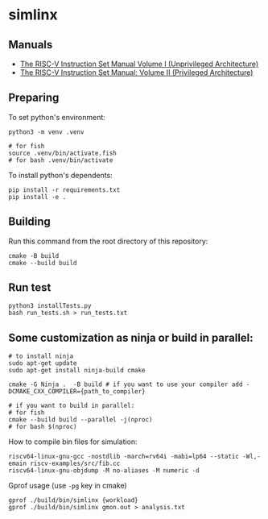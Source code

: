 # simlinx

## Manuals
* [The RISC-V Instruction Set Manual Volume I (Unprivileged Architecture)](https://drive.google.com/file/d/1uviu1nH-tScFfgrovvFCrj7Omv8tFtkp/view)
* [The RISC-V Instruction Set Manual: Volume II (Privileged Architecture)](https://drive.google.com/file/d/17GeetSnT5wW3xNuAHI95-SI1gPGd5sJ_/view)

## Preparing
To set python's environment:
```shell
python3 -m venv .venv

# for fish
source .venv/bin/activate.fish
# for bash .venv/bin/activate 
```

To install python's dependents:
```shell
pip install -r requirements.txt
pip install -e .
```


## Building
Run this command from the root directory of this repository:
```shell
cmake -B build
cmake --build build
```

## Run test
```shell
python3 installTests.py
bash run_tests.sh > run_tests.txt
```

## Some customization as ninja or build in parallel:
```shell
# to install ninja
sudo apt-get update
sudo apt-get install ninja-build cmake

cmake -G Ninja .  -B build # if you want to use your compiler add -DCMAKE_CXX_COMPILER={path_to_compiler}

# if you want to build in parallel:
# for fish
cmake --build build --parallel -j(nproc)
# for bash $(nproc)
```

How to compile bin files for simulation:
```shell
riscv64-linux-gnu-gcc -nostdlib -march=rv64i -mabi=lp64 --static -Wl,-emain riscv-examples/src/fib.cc
riscv64-linux-gnu-objdump -M no-aliases -M numeric -d
```

Gprof usage (use `-pg` key in cmake)
```shell
gprof ./build/bin/simlinx {workload}
gprof ./build/bin/simlinx gmon.out > analysis.txt
```